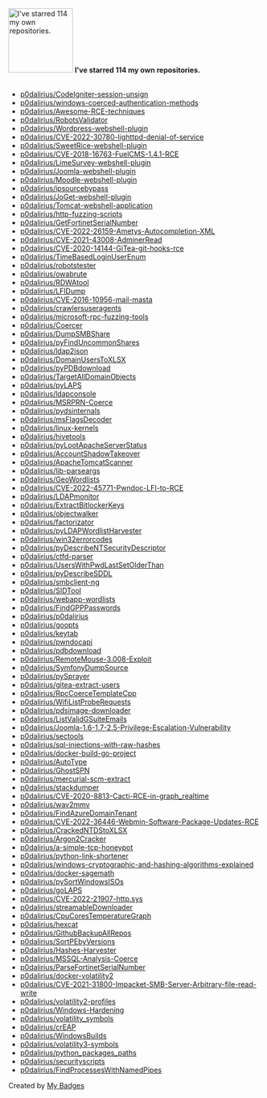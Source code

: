 <img src="https://my-badges.github.io/my-badges/self-star.png" alt="I&apos;ve starred 114 my own repositories." title="I&apos;ve starred 114 my own repositories." width="128">
<strong>I&apos;ve starred 114 my own repositories.</strong>
<br><br>

- <a href="https://github.com/p0dalirius/CodeIgniter-session-unsign">p0dalirius/CodeIgniter-session-unsign</a>
- <a href="https://github.com/p0dalirius/windows-coerced-authentication-methods">p0dalirius/windows-coerced-authentication-methods</a>
- <a href="https://github.com/p0dalirius/Awesome-RCE-techniques">p0dalirius/Awesome-RCE-techniques</a>
- <a href="https://github.com/p0dalirius/RobotsValidator">p0dalirius/RobotsValidator</a>
- <a href="https://github.com/p0dalirius/Wordpress-webshell-plugin">p0dalirius/Wordpress-webshell-plugin</a>
- <a href="https://github.com/p0dalirius/CVE-2022-30780-lighttpd-denial-of-service">p0dalirius/CVE-2022-30780-lighttpd-denial-of-service</a>
- <a href="https://github.com/p0dalirius/SweetRice-webshell-plugin">p0dalirius/SweetRice-webshell-plugin</a>
- <a href="https://github.com/p0dalirius/CVE-2018-16763-FuelCMS-1.4.1-RCE">p0dalirius/CVE-2018-16763-FuelCMS-1.4.1-RCE</a>
- <a href="https://github.com/p0dalirius/LimeSurvey-webshell-plugin">p0dalirius/LimeSurvey-webshell-plugin</a>
- <a href="https://github.com/p0dalirius/Joomla-webshell-plugin">p0dalirius/Joomla-webshell-plugin</a>
- <a href="https://github.com/p0dalirius/Moodle-webshell-plugin">p0dalirius/Moodle-webshell-plugin</a>
- <a href="https://github.com/p0dalirius/ipsourcebypass">p0dalirius/ipsourcebypass</a>
- <a href="https://github.com/p0dalirius/JoGet-webshell-plugin">p0dalirius/JoGet-webshell-plugin</a>
- <a href="https://github.com/p0dalirius/Tomcat-webshell-application">p0dalirius/Tomcat-webshell-application</a>
- <a href="https://github.com/p0dalirius/http-fuzzing-scripts">p0dalirius/http-fuzzing-scripts</a>
- <a href="https://github.com/p0dalirius/GetFortinetSerialNumber">p0dalirius/GetFortinetSerialNumber</a>
- <a href="https://github.com/p0dalirius/CVE-2022-26159-Ametys-Autocompletion-XML">p0dalirius/CVE-2022-26159-Ametys-Autocompletion-XML</a>
- <a href="https://github.com/p0dalirius/CVE-2021-43008-AdminerRead">p0dalirius/CVE-2021-43008-AdminerRead</a>
- <a href="https://github.com/p0dalirius/CVE-2020-14144-GiTea-git-hooks-rce">p0dalirius/CVE-2020-14144-GiTea-git-hooks-rce</a>
- <a href="https://github.com/p0dalirius/TimeBasedLoginUserEnum">p0dalirius/TimeBasedLoginUserEnum</a>
- <a href="https://github.com/p0dalirius/robotstester">p0dalirius/robotstester</a>
- <a href="https://github.com/p0dalirius/owabrute">p0dalirius/owabrute</a>
- <a href="https://github.com/p0dalirius/RDWAtool">p0dalirius/RDWAtool</a>
- <a href="https://github.com/p0dalirius/LFIDump">p0dalirius/LFIDump</a>
- <a href="https://github.com/p0dalirius/CVE-2016-10956-mail-masta">p0dalirius/CVE-2016-10956-mail-masta</a>
- <a href="https://github.com/p0dalirius/crawlersuseragents">p0dalirius/crawlersuseragents</a>
- <a href="https://github.com/p0dalirius/microsoft-rpc-fuzzing-tools">p0dalirius/microsoft-rpc-fuzzing-tools</a>
- <a href="https://github.com/p0dalirius/Coercer">p0dalirius/Coercer</a>
- <a href="https://github.com/p0dalirius/DumpSMBShare">p0dalirius/DumpSMBShare</a>
- <a href="https://github.com/p0dalirius/pyFindUncommonShares">p0dalirius/pyFindUncommonShares</a>
- <a href="https://github.com/p0dalirius/ldap2json">p0dalirius/ldap2json</a>
- <a href="https://github.com/p0dalirius/DomainUsersToXLSX">p0dalirius/DomainUsersToXLSX</a>
- <a href="https://github.com/p0dalirius/pyPDBdownload">p0dalirius/pyPDBdownload</a>
- <a href="https://github.com/p0dalirius/TargetAllDomainObjects">p0dalirius/TargetAllDomainObjects</a>
- <a href="https://github.com/p0dalirius/pyLAPS">p0dalirius/pyLAPS</a>
- <a href="https://github.com/p0dalirius/ldapconsole">p0dalirius/ldapconsole</a>
- <a href="https://github.com/p0dalirius/MSRPRN-Coerce">p0dalirius/MSRPRN-Coerce</a>
- <a href="https://github.com/p0dalirius/pydsinternals">p0dalirius/pydsinternals</a>
- <a href="https://github.com/p0dalirius/msFlagsDecoder">p0dalirius/msFlagsDecoder</a>
- <a href="https://github.com/p0dalirius/linux-kernels">p0dalirius/linux-kernels</a>
- <a href="https://github.com/p0dalirius/hivetools">p0dalirius/hivetools</a>
- <a href="https://github.com/p0dalirius/pyLootApacheServerStatus">p0dalirius/pyLootApacheServerStatus</a>
- <a href="https://github.com/p0dalirius/AccountShadowTakeover">p0dalirius/AccountShadowTakeover</a>
- <a href="https://github.com/p0dalirius/ApacheTomcatScanner">p0dalirius/ApacheTomcatScanner</a>
- <a href="https://github.com/p0dalirius/lib-parseargs">p0dalirius/lib-parseargs</a>
- <a href="https://github.com/p0dalirius/GeoWordlists">p0dalirius/GeoWordlists</a>
- <a href="https://github.com/p0dalirius/CVE-2022-45771-Pwndoc-LFI-to-RCE">p0dalirius/CVE-2022-45771-Pwndoc-LFI-to-RCE</a>
- <a href="https://github.com/p0dalirius/LDAPmonitor">p0dalirius/LDAPmonitor</a>
- <a href="https://github.com/p0dalirius/ExtractBitlockerKeys">p0dalirius/ExtractBitlockerKeys</a>
- <a href="https://github.com/p0dalirius/objectwalker">p0dalirius/objectwalker</a>
- <a href="https://github.com/p0dalirius/factorizator">p0dalirius/factorizator</a>
- <a href="https://github.com/p0dalirius/pyLDAPWordlistHarvester">p0dalirius/pyLDAPWordlistHarvester</a>
- <a href="https://github.com/p0dalirius/win32errorcodes">p0dalirius/win32errorcodes</a>
- <a href="https://github.com/p0dalirius/pyDescribeNTSecurityDescriptor">p0dalirius/pyDescribeNTSecurityDescriptor</a>
- <a href="https://github.com/p0dalirius/ctfd-parser">p0dalirius/ctfd-parser</a>
- <a href="https://github.com/p0dalirius/UsersWithPwdLastSetOlderThan">p0dalirius/UsersWithPwdLastSetOlderThan</a>
- <a href="https://github.com/p0dalirius/pyDescribeSDDL">p0dalirius/pyDescribeSDDL</a>
- <a href="https://github.com/p0dalirius/smbclient-ng">p0dalirius/smbclient-ng</a>
- <a href="https://github.com/p0dalirius/SIDTool">p0dalirius/SIDTool</a>
- <a href="https://github.com/p0dalirius/webapp-wordlists">p0dalirius/webapp-wordlists</a>
- <a href="https://github.com/p0dalirius/FindGPPPasswords">p0dalirius/FindGPPPasswords</a>
- <a href="https://github.com/p0dalirius/p0dalirius">p0dalirius/p0dalirius</a>
- <a href="https://github.com/p0dalirius/goopts">p0dalirius/goopts</a>
- <a href="https://github.com/p0dalirius/keytab">p0dalirius/keytab</a>
- <a href="https://github.com/p0dalirius/pwndocapi">p0dalirius/pwndocapi</a>
- <a href="https://github.com/p0dalirius/pdbdownload">p0dalirius/pdbdownload</a>
- <a href="https://github.com/p0dalirius/RemoteMouse-3.008-Exploit">p0dalirius/RemoteMouse-3.008-Exploit</a>
- <a href="https://github.com/p0dalirius/SymfonyDumpSource">p0dalirius/SymfonyDumpSource</a>
- <a href="https://github.com/p0dalirius/pySprayer">p0dalirius/pySprayer</a>
- <a href="https://github.com/p0dalirius/gitea-extract-users">p0dalirius/gitea-extract-users</a>
- <a href="https://github.com/p0dalirius/RpcCoerceTemplateCpp">p0dalirius/RpcCoerceTemplateCpp</a>
- <a href="https://github.com/p0dalirius/WifiListProbeRequests">p0dalirius/WifiListProbeRequests</a>
- <a href="https://github.com/p0dalirius/pdsimage-downloader">p0dalirius/pdsimage-downloader</a>
- <a href="https://github.com/p0dalirius/ListValidGSuiteEmails">p0dalirius/ListValidGSuiteEmails</a>
- <a href="https://github.com/p0dalirius/Joomla-1.6-1.7-2.5-Privilege-Escalation-Vulnerability">p0dalirius/Joomla-1.6-1.7-2.5-Privilege-Escalation-Vulnerability</a>
- <a href="https://github.com/p0dalirius/sectools">p0dalirius/sectools</a>
- <a href="https://github.com/p0dalirius/sql-injections-with-raw-hashes">p0dalirius/sql-injections-with-raw-hashes</a>
- <a href="https://github.com/p0dalirius/docker-build-go-project">p0dalirius/docker-build-go-project</a>
- <a href="https://github.com/p0dalirius/AutoType">p0dalirius/AutoType</a>
- <a href="https://github.com/p0dalirius/GhostSPN">p0dalirius/GhostSPN</a>
- <a href="https://github.com/p0dalirius/mercurial-scm-extract">p0dalirius/mercurial-scm-extract</a>
- <a href="https://github.com/p0dalirius/stackdumper">p0dalirius/stackdumper</a>
- <a href="https://github.com/p0dalirius/CVE-2020-8813-Cacti-RCE-in-graph_realtime">p0dalirius/CVE-2020-8813-Cacti-RCE-in-graph_realtime</a>
- <a href="https://github.com/p0dalirius/wav2mmv">p0dalirius/wav2mmv</a>
- <a href="https://github.com/p0dalirius/FindAzureDomainTenant">p0dalirius/FindAzureDomainTenant</a>
- <a href="https://github.com/p0dalirius/CVE-2022-36446-Webmin-Software-Package-Updates-RCE">p0dalirius/CVE-2022-36446-Webmin-Software-Package-Updates-RCE</a>
- <a href="https://github.com/p0dalirius/CrackedNTDStoXLSX">p0dalirius/CrackedNTDStoXLSX</a>
- <a href="https://github.com/p0dalirius/Argon2Cracker">p0dalirius/Argon2Cracker</a>
- <a href="https://github.com/p0dalirius/a-simple-tcp-honeypot">p0dalirius/a-simple-tcp-honeypot</a>
- <a href="https://github.com/p0dalirius/python-link-shortener">p0dalirius/python-link-shortener</a>
- <a href="https://github.com/p0dalirius/windows-cryptographic-and-hashing-algorithms-explained">p0dalirius/windows-cryptographic-and-hashing-algorithms-explained</a>
- <a href="https://github.com/p0dalirius/docker-sagemath">p0dalirius/docker-sagemath</a>
- <a href="https://github.com/p0dalirius/pySortWindowsISOs">p0dalirius/pySortWindowsISOs</a>
- <a href="https://github.com/p0dalirius/goLAPS">p0dalirius/goLAPS</a>
- <a href="https://github.com/p0dalirius/CVE-2022-21907-http.sys">p0dalirius/CVE-2022-21907-http.sys</a>
- <a href="https://github.com/p0dalirius/streamableDownloader">p0dalirius/streamableDownloader</a>
- <a href="https://github.com/p0dalirius/CpuCoresTemperatureGraph">p0dalirius/CpuCoresTemperatureGraph</a>
- <a href="https://github.com/p0dalirius/hexcat">p0dalirius/hexcat</a>
- <a href="https://github.com/p0dalirius/GithubBackupAllRepos">p0dalirius/GithubBackupAllRepos</a>
- <a href="https://github.com/p0dalirius/SortPEbyVersions">p0dalirius/SortPEbyVersions</a>
- <a href="https://github.com/p0dalirius/Hashes-Harvester">p0dalirius/Hashes-Harvester</a>
- <a href="https://github.com/p0dalirius/MSSQL-Analysis-Coerce">p0dalirius/MSSQL-Analysis-Coerce</a>
- <a href="https://github.com/p0dalirius/ParseFortinetSerialNumber">p0dalirius/ParseFortinetSerialNumber</a>
- <a href="https://github.com/p0dalirius/docker-volatility2">p0dalirius/docker-volatility2</a>
- <a href="https://github.com/p0dalirius/CVE-2021-31800-Impacket-SMB-Server-Arbitrary-file-read-write">p0dalirius/CVE-2021-31800-Impacket-SMB-Server-Arbitrary-file-read-write</a>
- <a href="https://github.com/p0dalirius/volatility2-profiles">p0dalirius/volatility2-profiles</a>
- <a href="https://github.com/p0dalirius/Windows-Hardening">p0dalirius/Windows-Hardening</a>
- <a href="https://github.com/p0dalirius/volatility_symbols">p0dalirius/volatility_symbols</a>
- <a href="https://github.com/p0dalirius/crEAP">p0dalirius/crEAP</a>
- <a href="https://github.com/p0dalirius/WindowsBuilds">p0dalirius/WindowsBuilds</a>
- <a href="https://github.com/p0dalirius/volatility3-symbols">p0dalirius/volatility3-symbols</a>
- <a href="https://github.com/p0dalirius/python_packages_paths">p0dalirius/python_packages_paths</a>
- <a href="https://github.com/p0dalirius/securityscripts">p0dalirius/securityscripts</a>
- <a href="https://github.com/p0dalirius/FindProcessesWithNamedPipes">p0dalirius/FindProcessesWithNamedPipes</a>


Created by <a href="https://github.com/my-badges/my-badges">My Badges</a>